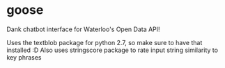 # goose
Dank chatbot interface for Waterloo's Open Data API!

Uses the textblob package for python 2.7, so make sure to have that installed :D
Also uses stringscore package to rate input string similarity to key phrases
